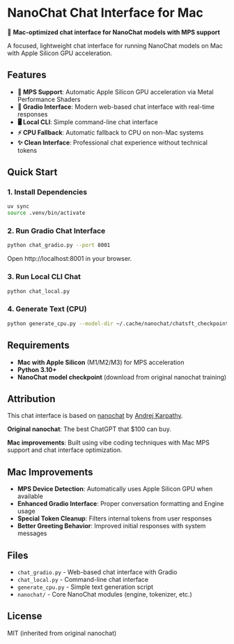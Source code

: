 # NanoChat Chat Interface for Mac

🍎 **Mac-optimized chat interface for NanoChat models with MPS support**

A focused, lightweight chat interface for running NanoChat models on Mac with Apple Silicon GPU acceleration.

## Features

- **🍎 MPS Support**: Automatic Apple Silicon GPU acceleration via Metal Performance Shaders
- **💬 Gradio Interface**: Modern web-based chat interface with real-time responses
- **🖥️ Local CLI**: Simple command-line chat interface
- **⚡ CPU Fallback**: Automatic fallback to CPU on non-Mac systems
- **✨ Clean Interface**: Professional chat experience without technical tokens

## Quick Start

### 1. Install Dependencies
```bash
uv sync
source .venv/bin/activate
```

### 2. Run Gradio Chat Interface
```bash
python chat_gradio.py --port 8001
```
Open http://localhost:8001 in your browser.

### 3. Run Local CLI Chat
```bash
python chat_local.py
```

### 4. Generate Text (CPU)
```bash
python generate_cpu.py --model-dir ~/.cache/nanochat/chatsft_checkpoints/d20 --prompt "Hello, how are you?"
```

## Requirements

- **Mac with Apple Silicon** (M1/M2/M3) for MPS acceleration
- **Python 3.10+**
- **NanoChat model checkpoint** (download from original nanochat training)

## Attribution

This chat interface is based on [nanochat](https://github.com/karpathy/nanochat) by [Andrej Karpathy](https://github.com/karpathy).

**Original nanochat**: The best ChatGPT that $100 can buy.

**Mac improvements**: Built using vibe coding techniques with Mac MPS support and chat interface optimization.

## Mac Improvements

- **MPS Device Detection**: Automatically uses Apple Silicon GPU when available
- **Enhanced Gradio Interface**: Proper conversation formatting and Engine usage
- **Special Token Cleanup**: Filters internal tokens from user responses
- **Better Greeting Behavior**: Improved initial responses with system messages

## Files

- `chat_gradio.py` - Web-based chat interface with Gradio
- `chat_local.py` - Command-line chat interface
- `generate_cpu.py` - Simple text generation script
- `nanochat/` - Core NanoChat modules (engine, tokenizer, etc.)

## License

MIT (inherited from original nanochat)
